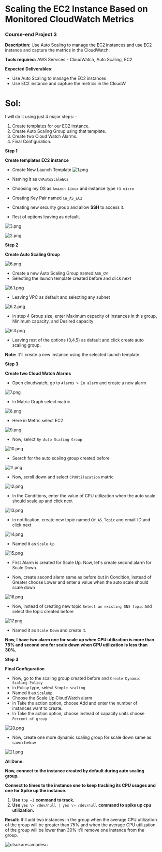 # **Scaling the EC2 Instance Based on Monitored CloudWatch Metrics**

### **Course-end Project 3**

**Description:** Use Auto Scaling to manage the EC2 instances and use EC2 instance and capture the metrics in the CloudWatch.

**Tools required:** AWS Services - CloudWatch, Auto Scaling, EC2

**Expected Deliverables:**

- Use Auto Scaling to manage the EC2 instances
- Use EC2 instance and capture the metrics in the CloudW

# **Sol:**

I will do it using just 4 major steps: -

1. Create templates for our EC2 instance.
2. Create Auto Scaling Group using that template.
3. Create two Cloud Watch Alarms.
4. Final Configuration.

**Step 1**

**Create templates EC2 instance**

- Create New Launch Template ![1.png](./images/1.png)

- Naming it as `CWAutoScaleEC2`
- Choosing my OS as `Amazon Linux` and instance type `t3.micro`
- Creating Key Pair named `CW_AS_EC2`
- Creating new security group and allow **SSH** to access it.
- Rest of options leaving as default.

![3.png](./images/3.png)

![2.png](./images/2.png)

**Step 2**

**Create Auto Scaling Group**

![6.png](./images/6.png)

- Create a new Auto Scaling Group named `ASG_CW`
- Selecting the launch template created before and click next

![6.1.png](./images/6.1.png)

- Leaving VPC as default and selecting any subnet

![6.2.png](RackMultipart20230205-1-y5kzj_html_487c49275d45b829.gif)

- In step 4 Group size, enter Maximum capacity of instances in this group, Minimum capacity, and Desired capacity

![6.3.png](./images/6.3.png)

- Leaving rest of the options (3,4,5) as default and click create auto scaling group.

**Note:** It'll create a new instance using the selected launch template.

**Step 3**

**Create two Cloud Watch Alarms**

- Open cloudwatch, go to `Alarms > In alarm` and create a new alarm

![7.png](./images/7.png)

- In Matric Graph select matric

![8.png](./images/8.png)

- Here in Metric select EC2

![9.png](./images/9.png)

- Now, select `By Auto Scaling Group`

![10.png](./images/10.png)

- Search for the auto scaling group created before

![11.png](./images/11.png)

- Now, scroll down and select `CPUUtilazation` matric

![12.png](./images/12.png)

- In the Conditions, enter the value of CPU utilization when the auto scale should scale up and click next

![13.png](./images/13.png)

- In notification, create new topic named `CW_AS_Topic` and email-ID and click next

![14.png](./images/14.png)

- Named it as `Scale Up`

![15.png](./images/15.png)

- First Alarm is created for Scale Up. Now, let's create second alarm for Scale Down.

- Now, create second alarm same as before but in Condition, instead of Greater choose Lower and enter a value when the auto scale should scale down

![16.png](./images/16.png)

- Now, instead of creating new topic `Select an existing SNS topic` and select the topic created before

![17.png](./images/17.png)

- Named it as `Scale Down` and create it.

**Now, I have two alarm one for scale up when CPU utilization is more than 75% and second one for scale down when CPU utilization is less than 30%.**

**Step 3**

**Final Configuration**

- Now, go to the scaling group created before and `Create Dynamic Scaling Policy`
- In Policy type, select `Simple scaling`
- Named it as `ScaleUp`
- Choose the Scale Up CloudWatch alarm
- In Take the action option, choose Add and enter the number of instances want to create.
- In Take the action option, choose instead of capacity units choose `Percent of group`

![20.png](./images/20.png)

- Now, create one more dynamic scaling group for scale down same as sawn below

![21.png](./images/21.png)

**All Done.**

**Now, connect to the instance created by default during auto scaling group.**

**Connect to times to the instance one to keep tracking its CPU usages and one for Spike up the instance.**

1. **Use** `top –I` **command to track.**
2. **Use** `yes \> /dev/null | yes \> /dev/null` **command to spike up cpu utilization.**

**Result:** It'll add two instances in the group when the average CPU utilization of the group will be greater than 75% and when the average CPU utilization of the group will be lower than 30% it'll remove one instance from the group.

![otsukaresamadesu](./images/82341587.png)
